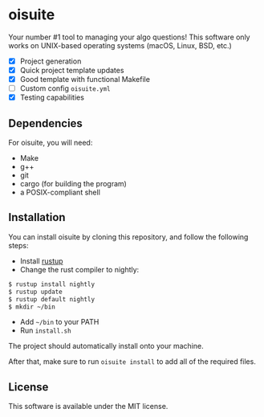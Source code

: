 # oisuite

Your number #1 tool to managing your algo questions!
This software only works on UNIX-based operating systems (macOS, Linux, BSD, etc.)

- [x] Project generation
- [x] Quick project template updates
- [x] Good template with functional Makefile
- [ ] Custom config `oisuite.yml`
- [x] Testing capabilities

## Dependencies

For oisuite, you will need:
- Make
- g++
- git
- cargo (for building the program)
- a POSIX-compliant shell

## Installation

You can install oisuite by cloning this repository, and follow the following steps:
- Install [rustup](https://rustup.rs/)
- Change the rust compiler to nightly:
```sh
$ rustup install nightly
$ rustup update
$ rustup default nightly
$ mkdir ~/bin
```
- Add `~/bin` to your PATH
- Run `install.sh`

The project should automatically install onto your machine.

After that, make sure to run `oisuite install` to add all of the required files.


## License

This software is available under the MIT license.
